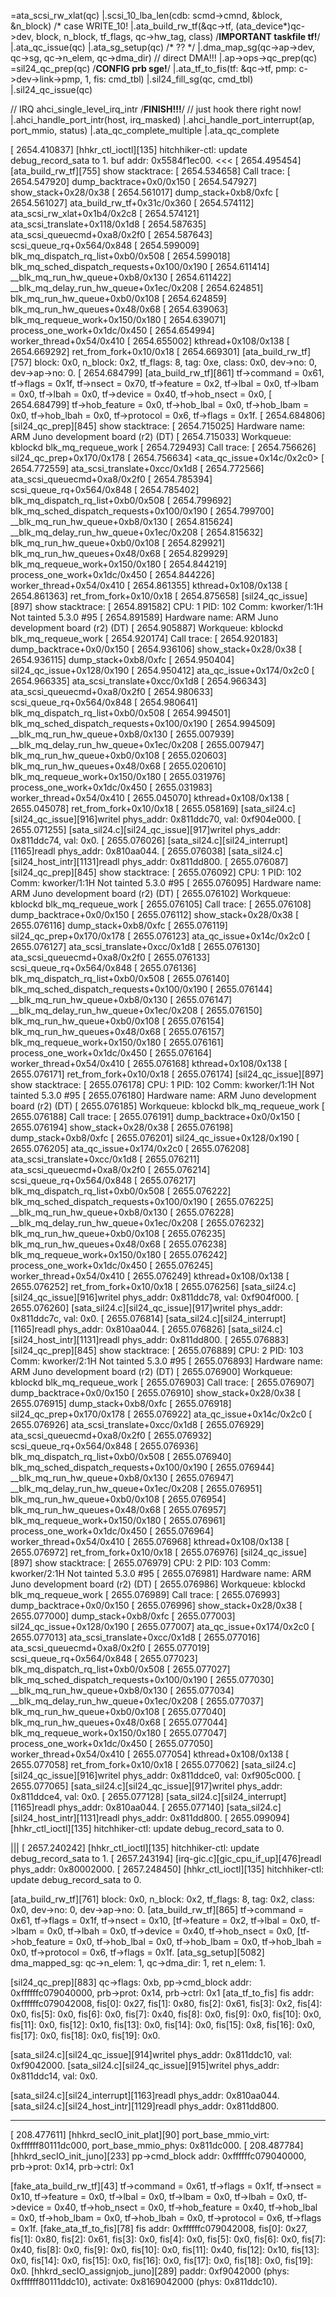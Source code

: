=ata_scsi_rw_xlat(qc)
  |.scsi_10_lba_len(cdb: scmd->cmnd, &block, &n_block)       /* case WRITE_10!
  |.ata_build_rw_tf(&qc->tf, (ata_device*)qc->dev, block, n_block, tf_flags, qc->hw_tag, class)  /**IMPORTANT taskfile tf!**/
|.ata_qc_issue(qc)
  |.ata_sg_setup(qc)  /* ?? */
    |.dma_map_sg(qc->ap->dev, qc->sg, qc->n_elem, qc->dma_dir)  // direct DMA!!!
  |.ap->ops->qc_prep(qc)
   =sil24_qc_prep(qc) /****CONFIG prb sge!****/
    |.ata_tf_to_fis(tf: &qc->tf, pmp: c->dev->link->pmp, 1, fis: cmd_tbl)
    |.sil24_fill_sg(qc, cmd_tbl)
    <!-- |.ahci_fill_cmd_slot(pp, qc->hw_tag, opts) -->
  |.sil24_qc_issue(qc)

// IRQ
ahci_single_level_irq_intr /****FINISH!!!****/  // just hook there right now!
|.ahci_handle_port_intr(host, irq_masked)
  |.ahci_handle_port_interrupt(ap, port_mmio, status)
   |.ata_qc_complete_multiple
     |.ata_qc_complete





[ 2654.410837] [hhkr_ctl_ioctl][135] hitchhiker-ctl: update debug_record_sata to 1.
buf addr: 0x5584f1ec00.
<<<
[ 2654.495454] [ata_build_rw_tf][755] show stacktrace:
[ 2654.534658] Call trace:
[ 2654.547920]  dump_backtrace+0x0/0x150
[ 2654.547927]  show_stack+0x28/0x38
[ 2654.561017]  dump_stack+0xb8/0xfc
[ 2654.561027]  ata_build_rw_tf+0x31c/0x360
[ 2654.574112]  ata_scsi_rw_xlat+0x1b4/0x2c8
[ 2654.574121]  ata_scsi_translate+0x118/0x1d8
[ 2654.587635]  ata_scsi_queuecmd+0xa8/0x2f0
[ 2654.587643]  scsi_queue_rq+0x564/0x848
[ 2654.599009]  blk_mq_dispatch_rq_list+0xb0/0x508
[ 2654.599018]  blk_mq_sched_dispatch_requests+0x100/0x190
[ 2654.611414]  __blk_mq_run_hw_queue+0xb8/0x130
[ 2654.611422]  __blk_mq_delay_run_hw_queue+0x1ec/0x208
[ 2654.624851]  blk_mq_run_hw_queue+0xb0/0x108
[ 2654.624859]  blk_mq_run_hw_queues+0x48/0x68
[ 2654.639063]  blk_mq_requeue_work+0x150/0x180
[ 2654.639071]  process_one_work+0x1dc/0x450
[ 2654.654994]  worker_thread+0x54/0x410
[ 2654.655002]  kthread+0x108/0x138
[ 2654.669292]  ret_from_fork+0x10/0x18
[ 2654.669301] [ata_build_rw_tf][757] block: 0x0, n_block: 0x2, tf_flags: 8, tag: 0xe, class: 0x0, dev->no: 0, dev->ap->no: 0.
[ 2654.684799] [ata_build_rw_tf][861] tf->command = 0x61, tf->flags = 0x1f, tf->nsect = 0x70, tf->feature = 0x2, tf->lbal = 0x0, tf->lbam = 0x0, tf->lbah = 0x0, tf->device = 0x40, tf->hob_nsect = 0x0,
[ 2654.684799]  tf->hob_feature = 0x0, tf->hob_lbal = 0x0, tf->hob_lbam = 0x0, tf->hob_lbah = 0x0, tf->protocol = 0x6, tf->flags = 0x1f.
[ 2654.684806] [sil24_qc_prep][845] show stacktrace:
[ 2654.715025] Hardware name: ARM Juno development board (r2) (DT)
[ 2654.715033] Workqueue: kblockd blk_mq_requeue_work
[ 2654.729493] Call trace:
[ 2654.756626]  sil24_qc_prep+0x170/0x178
[ 2654.756634]  <ata_qc_issue+0x14c/0x2c0>
[ 2654.772559]  ata_scsi_translate+0xcc/0x1d8
[ 2654.772566]  ata_scsi_queuecmd+0xa8/0x2f0
[ 2654.785394]  scsi_queue_rq+0x564/0x848
[ 2654.785402]  blk_mq_dispatch_rq_list+0xb0/0x508
[ 2654.799692]  blk_mq_sched_dispatch_requests+0x100/0x190
[ 2654.799700]  __blk_mq_run_hw_queue+0xb8/0x130
[ 2654.815624]  __blk_mq_delay_run_hw_queue+0x1ec/0x208
[ 2654.815632]  blk_mq_run_hw_queue+0xb0/0x108
[ 2654.829921]  blk_mq_run_hw_queues+0x48/0x68
[ 2654.829929]  blk_mq_requeue_work+0x150/0x180
[ 2654.844219]  process_one_work+0x1dc/0x450
[ 2654.844226]  worker_thread+0x54/0x410
[ 2654.861355]  kthread+0x108/0x138
[ 2654.861363]  ret_from_fork+0x10/0x18
[ 2654.875658] [sil24_qc_issue][897] show stacktrace:
[ 2654.891582] CPU: 1 PID: 102 Comm: kworker/1:1H Not tainted 5.3.0 #95
[ 2654.891589] Hardware name: ARM Juno development board (r2) (DT)
[ 2654.905887] Workqueue: kblockd blk_mq_requeue_work
[ 2654.920174] Call trace:
[ 2654.920183]  dump_backtrace+0x0/0x150
[ 2654.936106]  show_stack+0x28/0x38
[ 2654.936115]  dump_stack+0xb8/0xfc
[ 2654.950404]  sil24_qc_issue+0x128/0x190
[ 2654.950412]  ata_qc_issue+0x174/0x2c0
[ 2654.966335]  ata_scsi_translate+0xcc/0x1d8
[ 2654.966343]  ata_scsi_queuecmd+0xa8/0x2f0
[ 2654.980633]  scsi_queue_rq+0x564/0x848
[ 2654.980641]  blk_mq_dispatch_rq_list+0xb0/0x508
[ 2654.994501]  blk_mq_sched_dispatch_requests+0x100/0x190
[ 2654.994509]  __blk_mq_run_hw_queue+0xb8/0x130
[ 2655.007939]  __blk_mq_delay_run_hw_queue+0x1ec/0x208
[ 2655.007947]  blk_mq_run_hw_queue+0xb0/0x108
[ 2655.020603]  blk_mq_run_hw_queues+0x48/0x68
[ 2655.020610]  blk_mq_requeue_work+0x150/0x180
[ 2655.031976]  process_one_work+0x1dc/0x450
[ 2655.031983]  worker_thread+0x54/0x410
[ 2655.045070]  kthread+0x108/0x138
[ 2655.045078]  ret_from_fork+0x10/0x18
[ 2655.058169] [sata_sil24.c][sil24_qc_issue][916]writel phys_addr: 0x811ddc70, val: 0xf904e000.
[ 2655.071255] [sata_sil24.c][sil24_qc_issue][917]writel phys_addr: 0x811ddc74, val: 0x0.
[ 2655.076026] [sata_sil24.c][sil24_interrupt][1165]readl phys_addr: 0x810aa044.
[ 2655.076038] [sata_sil24.c][sil24_host_intr][1131]readl phys_addr: 0x811dd800.
[ 2655.076087] [sil24_qc_prep][845] show stacktrace:
[ 2655.076092] CPU: 1 PID: 102 Comm: kworker/1:1H Not tainted 5.3.0 #95
[ 2655.076095] Hardware name: ARM Juno development board (r2) (DT)
[ 2655.076102] Workqueue: kblockd blk_mq_requeue_work
[ 2655.076105] Call trace:
[ 2655.076108]  dump_backtrace+0x0/0x150
[ 2655.076112]  show_stack+0x28/0x38
[ 2655.076116]  dump_stack+0xb8/0xfc
[ 2655.076119]  sil24_qc_prep+0x170/0x178
[ 2655.076123]  ata_qc_issue+0x14c/0x2c0
[ 2655.076127]  ata_scsi_translate+0xcc/0x1d8
[ 2655.076130]  ata_scsi_queuecmd+0xa8/0x2f0
[ 2655.076133]  scsi_queue_rq+0x564/0x848
[ 2655.076136]  blk_mq_dispatch_rq_list+0xb0/0x508
[ 2655.076140]  blk_mq_sched_dispatch_requests+0x100/0x190
[ 2655.076144]  __blk_mq_run_hw_queue+0xb8/0x130
[ 2655.076147]  __blk_mq_delay_run_hw_queue+0x1ec/0x208
[ 2655.076150]  blk_mq_run_hw_queue+0xb0/0x108
[ 2655.076154]  blk_mq_run_hw_queues+0x48/0x68
[ 2655.076157]  blk_mq_requeue_work+0x150/0x180
[ 2655.076161]  process_one_work+0x1dc/0x450
[ 2655.076164]  worker_thread+0x54/0x410
[ 2655.076168]  kthread+0x108/0x138
[ 2655.076171]  ret_from_fork+0x10/0x18
[ 2655.076174] [sil24_qc_issue][897] show stacktrace:
[ 2655.076178] CPU: 1 PID: 102 Comm: kworker/1:1H Not tainted 5.3.0 #95
[ 2655.076180] Hardware name: ARM Juno development board (r2) (DT)
[ 2655.076185] Workqueue: kblockd blk_mq_requeue_work
[ 2655.076188] Call trace:
[ 2655.076191]  dump_backtrace+0x0/0x150
[ 2655.076194]  show_stack+0x28/0x38
[ 2655.076198]  dump_stack+0xb8/0xfc
[ 2655.076201]  sil24_qc_issue+0x128/0x190
[ 2655.076205]  ata_qc_issue+0x174/0x2c0
[ 2655.076208]  ata_scsi_translate+0xcc/0x1d8
[ 2655.076211]  ata_scsi_queuecmd+0xa8/0x2f0
[ 2655.076214]  scsi_queue_rq+0x564/0x848
[ 2655.076217]  blk_mq_dispatch_rq_list+0xb0/0x508
[ 2655.076222]  blk_mq_sched_dispatch_requests+0x100/0x190
[ 2655.076225]  __blk_mq_run_hw_queue+0xb8/0x130
[ 2655.076228]  __blk_mq_delay_run_hw_queue+0x1ec/0x208
[ 2655.076232]  blk_mq_run_hw_queue+0xb0/0x108
[ 2655.076235]  blk_mq_run_hw_queues+0x48/0x68
[ 2655.076238]  blk_mq_requeue_work+0x150/0x180
[ 2655.076242]  process_one_work+0x1dc/0x450
[ 2655.076245]  worker_thread+0x54/0x410
[ 2655.076249]  kthread+0x108/0x138
[ 2655.076252]  ret_from_fork+0x10/0x18
[ 2655.076256] [sata_sil24.c][sil24_qc_issue][916]writel phys_addr: 0x811ddc78, val: 0xf904f000.
[ 2655.076260] [sata_sil24.c][sil24_qc_issue][917]writel phys_addr: 0x811ddc7c, val: 0x0.
[ 2655.076814] [sata_sil24.c][sil24_interrupt][1165]readl phys_addr: 0x810aa044.
[ 2655.076826] [sata_sil24.c][sil24_host_intr][1131]readl phys_addr: 0x811dd800.
[ 2655.076883] [sil24_qc_prep][845] show stacktrace:
[ 2655.076889] CPU: 2 PID: 103 Comm: kworker/2:1H Not tainted 5.3.0 #95
[ 2655.076893] Hardware name: ARM Juno development board (r2) (DT)
[ 2655.076900] Workqueue: kblockd blk_mq_requeue_work
[ 2655.076903] Call trace:
[ 2655.076907]  dump_backtrace+0x0/0x150
[ 2655.076910]  show_stack+0x28/0x38
[ 2655.076915]  dump_stack+0xb8/0xfc
[ 2655.076918]  sil24_qc_prep+0x170/0x178
[ 2655.076922]  ata_qc_issue+0x14c/0x2c0
[ 2655.076926]  ata_scsi_translate+0xcc/0x1d8
[ 2655.076929]  ata_scsi_queuecmd+0xa8/0x2f0
[ 2655.076932]  scsi_queue_rq+0x564/0x848
[ 2655.076936]  blk_mq_dispatch_rq_list+0xb0/0x508
[ 2655.076940]  blk_mq_sched_dispatch_requests+0x100/0x190
[ 2655.076944]  __blk_mq_run_hw_queue+0xb8/0x130
[ 2655.076947]  __blk_mq_delay_run_hw_queue+0x1ec/0x208
[ 2655.076951]  blk_mq_run_hw_queue+0xb0/0x108
[ 2655.076954]  blk_mq_run_hw_queues+0x48/0x68
[ 2655.076957]  blk_mq_requeue_work+0x150/0x180
[ 2655.076961]  process_one_work+0x1dc/0x450
[ 2655.076964]  worker_thread+0x54/0x410
[ 2655.076968]  kthread+0x108/0x138
[ 2655.076972]  ret_from_fork+0x10/0x18
[ 2655.076976] [sil24_qc_issue][897] show stacktrace:
[ 2655.076979] CPU: 2 PID: 103 Comm: kworker/2:1H Not tainted 5.3.0 #95
[ 2655.076981] Hardware name: ARM Juno development board (r2) (DT)
[ 2655.076986] Workqueue: kblockd blk_mq_requeue_work
[ 2655.076989] Call trace:
[ 2655.076993]  dump_backtrace+0x0/0x150
[ 2655.076996]  show_stack+0x28/0x38
[ 2655.077000]  dump_stack+0xb8/0xfc
[ 2655.077003]  sil24_qc_issue+0x128/0x190
[ 2655.077007]  ata_qc_issue+0x174/0x2c0
[ 2655.077013]  ata_scsi_translate+0xcc/0x1d8
[ 2655.077016]  ata_scsi_queuecmd+0xa8/0x2f0
[ 2655.077019]  scsi_queue_rq+0x564/0x848
[ 2655.077023]  blk_mq_dispatch_rq_list+0xb0/0x508
[ 2655.077027]  blk_mq_sched_dispatch_requests+0x100/0x190
[ 2655.077030]  __blk_mq_run_hw_queue+0xb8/0x130
[ 2655.077034]  __blk_mq_delay_run_hw_queue+0x1ec/0x208
[ 2655.077037]  blk_mq_run_hw_queue+0xb0/0x108
[ 2655.077040]  blk_mq_run_hw_queues+0x48/0x68
[ 2655.077044]  blk_mq_requeue_work+0x150/0x180
[ 2655.077047]  process_one_work+0x1dc/0x450
[ 2655.077050]  worker_thread+0x54/0x410
[ 2655.077054]  kthread+0x108/0x138
[ 2655.077058]  ret_from_fork+0x10/0x18
[ 2655.077062] [sata_sil24.c][sil24_qc_issue][916]writel phys_addr: 0x811ddce0, val: 0xf905c000.
[ 2655.077065] [sata_sil24.c][sil24_qc_issue][917]writel phys_addr: 0x811ddce4, val: 0x0.
[ 2655.077128] [sata_sil24.c][sil24_interrupt][1165]readl phys_addr: 0x810aa044.
[ 2655.077140] [sata_sil24.c][sil24_host_intr][1131]readl phys_addr: 0x811dd800.
[ 2655.099094] [hhkr_ctl_ioctl][135] hitchhiker-ctl: update debug_record_sata to 0.
>>>
|||
[ 2657.240242] [hhkr_ctl_ioctl][135] hitchhiker-ctl: update debug_record_sata to 1.
[ 2657.243194] [irq-gic.c][gic_cpu_if_up][476]readl phys_addr: 0x80002000.
[ 2657.248450] [hhkr_ctl_ioctl][135] hitchhiker-ctl: update debug_record_sata to 0.







[ata_build_rw_tf][761] block: 0x0, n_block: 0x2, tf_flags: 8, tag: 0x2, class: 0x0, dev->no: 0, dev->ap->no: 0.
[ata_build_rw_tf][865] tf->command = 0x61, tf->flags = 0x1f, tf->nsect = 0x10, [tf->feature = 0x2, tf->lbal = 0x0, tf->lbam = 0x0, tf->lbah = 0x0, tf->device = 0x40, tf->hob_nsect = 0x0,
[tf->hob_feature = 0x0, tf->hob_lbal = 0x0, tf->hob_lbam = 0x0, tf->hob_lbah = 0x0, tf->protocol = 0x6, tf->flags = 0x1f.
[ata_sg_setup][5082] dma_mapped_sg: qc->n_elem: 1, qc->dma_dir: 1, ret n_elem: 1.

[sil24_qc_prep][883] qc->flags: 0xb, pp->cmd_block addr: 0xffffffc079040000, prb->prot: 0x14, prb->ctrl: 0x1
[ata_tf_to_fis]
fis addr: 0xffffffc079042008, fis[0]: 0x27, fis[1]: 0x80, fis[2]: 0x61, fis[3]: 0x2, fis[4]: 0x0, fis[5]: 0x0, fis[6]: 0x0, fis[7]: 0x40, fis[8]: 0x0, fis[9]: 0x0, fis[10]: 0x0, fis[11]: 0x0, fis[12]: 0x10, fis[13]: 0x0, fis[14]: 0x0, fis[15]: 0x8, fis[16]: 0x0, fis[17]: 0x0, fis[18]: 0x0, fis[19]: 0x0.

[sata_sil24.c][sil24_qc_issue][914]writel phys_addr: 0x811ddc10, val: 0xf9042000.
[sata_sil24.c][sil24_qc_issue][915]writel phys_addr: 0x811ddc14, val: 0x0.


[sata_sil24.c][sil24_interrupt][1163]readl phys_addr: 0x810aa044.
[sata_sil24.c][sil24_host_intr][1129]readl phys_addr: 0x811dd800.

---------------------------------

[  208.477611] [hhkrd_secIO_init_plat][90] port_base_mmio_virt: 0xffffff80111dc000, port_base_mmio_phys: 0x811dc000.
[  208.487784] [hhkrd_secIO_init_juno][233] pp->cmd_block addr: 0xffffffc079040000, prb->prot: 0x14, prb->ctrl: 0x1

[fake_ata_build_rw_tf][43] tf->command = 0x61, tf->flags = 0x1f, tf->nsect = 0x10, tf->feature = 0x0, tf->lbal = 0x0, tf->lbam = 0x0, tf->lbah = 0x0, tf->device = 0x40, tf->hob_nsect = 0x0,
tf->hob_feature = 0x40, tf->hob_lbal = 0x0, tf->hob_lbam = 0x0, tf->hob_lbah = 0x0, tf->protocol = 0x6, tf->flags = 0x1f.
[fake_ata_tf_to_fis][78] 
fis addr: 0xffffffc079042008, fis[0]: 0x27, fis[1]: 0x80, fis[2]: 0x61, fis[3]: 0x0, fis[4]: 0x0, fis[5]: 0x0, fis[6]: 0x0, fis[7]: 0x40, fis[8]: 0x0, fis[9]: 0x0, fis[10]: 0x0, fis[11]: 0x40, fis[12]: 0x10, fis[13]: 0x0, fis[14]: 0x0, fis[15]: 0x0, fis[16]: 0x0, fis[17]: 0x0, fis[18]: 0x0, fis[19]: 0x0.
[hhkrd_secIO_assignjob_juno][289] 
paddr: 0xf9042000 (phys: 0xffffff80111ddc10), activate: 0x8169042000 (phys: 0x811ddc10).
